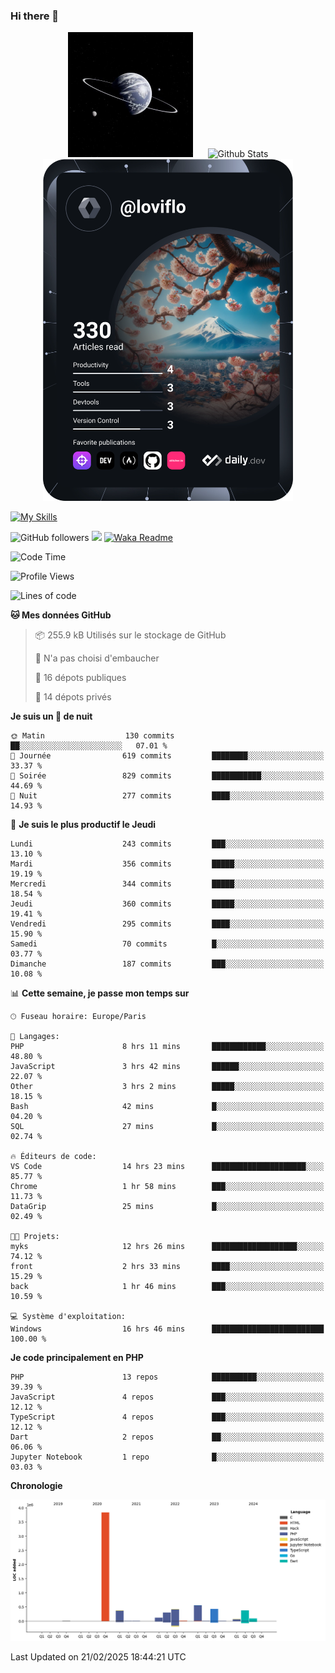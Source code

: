 ### Hi there 👋

<p align="center">
  <img src="https://github.com/Loviflo/Loviflo/blob/main/img/portrait.jpg" alt="Loviflo" height="200" style="margin-right: 20px"/>
  <img src="https://github-readme-stats.vercel.app/api?username=Loviflo&show_icons=true&theme=graywhite" alt="Github Stats" />
  <a href="https://app.daily.dev/loviflo"><img src="https://github.com/loviflo/loviflo/blob/main/devcard.svg" width="400" alt="Loviflo's Dev Card"/></a>
</p>

[![My Skills](https://skillicons.dev/icons?i=php,laravel,symfony,dotnet,cs,nodejs,mysql,postgres,js,ts,html,css,sass,angular,react,electron,docker,webpack,vscode,figma,git,github,gitlab,nginx,postman&perline=5)](https://skillicons.dev)

![GitHub followers](https://img.shields.io/github/followers/Loviflo?label=Follow&style=social)
![](https://visitor-badge.glitch.me/badge?page_id=Loviflo.Loviflo)
[![Waka Readme](https://github.com/Loviflo/Loviflo/actions/workflows/update-stats.yml/badge.svg)](https://github.com/Loviflo/Loviflo/actions/workflows/update-stats.yml)

<!--START_SECTION:waka-->
![Code Time](http://img.shields.io/badge/Code%20Time-2%2C620%20hrs%2021%20mins-blue)

![Profile Views](http://img.shields.io/badge/Vues%20du%20profil-0-blue)

![Lines of code](https://img.shields.io/badge/Depuis%20Hello%20World%2C%20j%27ai%20%C3%A9crit-6.6%20million%20Lignes%20de%20code-blue)

**🐱 Mes données GitHub** 

> 📦 255.9 kB Utilisés sur le stockage de GitHub 
 > 
> 🚫 N'a pas choisi d'embaucher
 > 
> 📜 16 dépots publiques 
 > 
> 🔑 14 dépots privés 
 > 
**Je suis un 🦉 de nuit** 

```text
🌞 Matin                  130 commits         ██░░░░░░░░░░░░░░░░░░░░░░░   07.01 % 
🌆 Journée                619 commits         ████████░░░░░░░░░░░░░░░░░   33.37 % 
🌃 Soirée                 829 commits         ███████████░░░░░░░░░░░░░░   44.69 % 
🌙 Nuit                   277 commits         ████░░░░░░░░░░░░░░░░░░░░░   14.93 % 
```
📅 **Je suis le plus productif le Jeudi** 

```text
Lundi                    243 commits         ███░░░░░░░░░░░░░░░░░░░░░░   13.10 % 
Mardi                    356 commits         █████░░░░░░░░░░░░░░░░░░░░   19.19 % 
Mercredi                 344 commits         █████░░░░░░░░░░░░░░░░░░░░   18.54 % 
Jeudi                    360 commits         █████░░░░░░░░░░░░░░░░░░░░   19.41 % 
Vendredi                 295 commits         ████░░░░░░░░░░░░░░░░░░░░░   15.90 % 
Samedi                   70 commits          █░░░░░░░░░░░░░░░░░░░░░░░░   03.77 % 
Dimanche                 187 commits         ███░░░░░░░░░░░░░░░░░░░░░░   10.08 % 
```


📊 **Cette semaine, je passe mon temps sur** 

```text
🕑︎ Fuseau horaire: Europe/Paris

💬 Langages: 
PHP                      8 hrs 11 mins       ████████████░░░░░░░░░░░░░   48.80 % 
JavaScript               3 hrs 42 mins       ██████░░░░░░░░░░░░░░░░░░░   22.07 % 
Other                    3 hrs 2 mins        █████░░░░░░░░░░░░░░░░░░░░   18.15 % 
Bash                     42 mins             █░░░░░░░░░░░░░░░░░░░░░░░░   04.20 % 
SQL                      27 mins             █░░░░░░░░░░░░░░░░░░░░░░░░   02.74 % 

🔥 Éditeurs de code: 
VS Code                  14 hrs 23 mins      █████████████████████░░░░   85.77 % 
Chrome                   1 hr 58 mins        ███░░░░░░░░░░░░░░░░░░░░░░   11.73 % 
DataGrip                 25 mins             █░░░░░░░░░░░░░░░░░░░░░░░░   02.49 % 

🐱‍💻 Projets: 
myks                     12 hrs 26 mins      ███████████████████░░░░░░   74.12 % 
front                    2 hrs 33 mins       ████░░░░░░░░░░░░░░░░░░░░░   15.29 % 
back                     1 hr 46 mins        ███░░░░░░░░░░░░░░░░░░░░░░   10.59 % 

💻 Système d'exploitation: 
Windows                  16 hrs 46 mins      █████████████████████████   100.00 % 
```

**Je code principalement en PHP** 

```text
PHP                      13 repos            ██████████░░░░░░░░░░░░░░░   39.39 % 
JavaScript               4 repos             ███░░░░░░░░░░░░░░░░░░░░░░   12.12 % 
TypeScript               4 repos             ███░░░░░░░░░░░░░░░░░░░░░░   12.12 % 
Dart                     2 repos             ██░░░░░░░░░░░░░░░░░░░░░░░   06.06 % 
Jupyter Notebook         1 repo              █░░░░░░░░░░░░░░░░░░░░░░░░   03.03 % 
```



**Chronologie**

![Lines of Code chart](https://raw.githubusercontent.com/Loviflo/Loviflo/main/assets/bar_graph.png)


 Last Updated on 21/02/2025 18:44:21 UTC
<!--END_SECTION:waka-->
